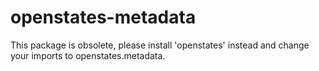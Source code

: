 # openstates-metadata

This package is obsolete, please install 'openstates' instead and change your imports to openstates.metadata.

